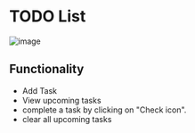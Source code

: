 # TODO List
![image](https://github.com/user-attachments/assets/e3b51d8c-1e5f-41a7-acf1-22867334d990)

## Functionality

- Add Task
- View upcoming tasks
- complete a task by clicking on "Check icon".
- clear all upcoming tasks
